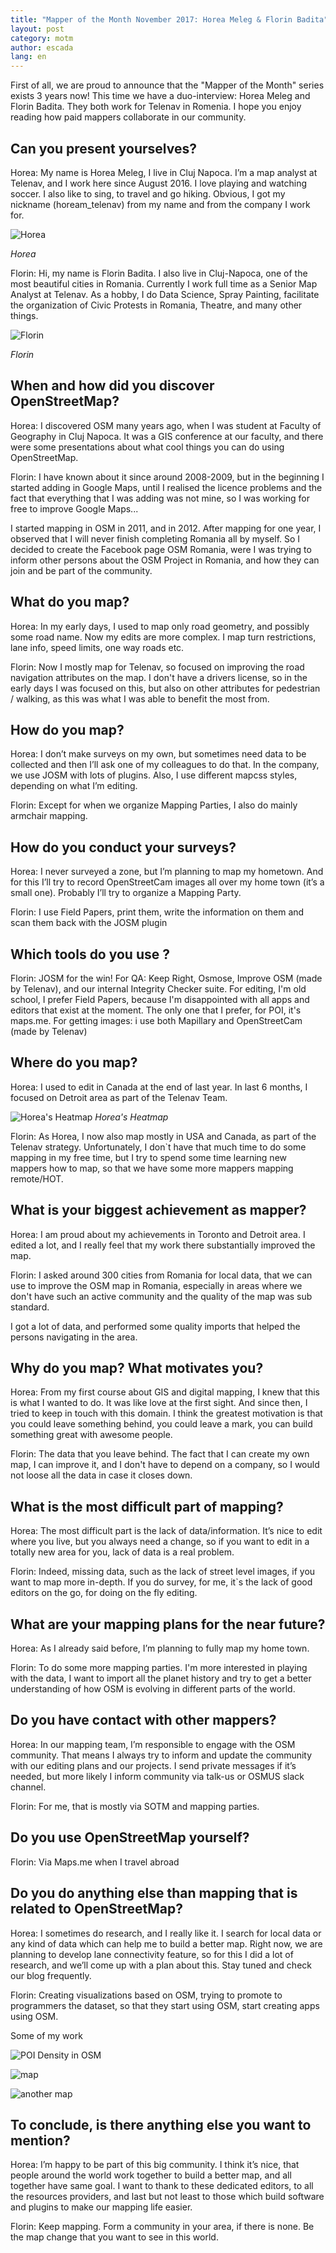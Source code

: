 ```yaml
---
title: "Mapper of the Month November 2017: Horea Meleg & Florin Badita"
layout: post
category: motm
author: escada
lang: en
---
```


First of all, we are proud to announce that the "Mapper of the Month" series exists 3 years now! 
This time we have a duo-interview: Horea Meleg and Florin Badita. They both work for Telenav in Romenia. I hope you enjoy reading how paid mappers collaborate in our community.

## Can you present yourselves? 
Horea: My name is Horea Meleg, I live in Cluj Napoca. I’m a map analyst at Telenav, and I work here since August 2016. I love playing and watching soccer. I also like to sing, to travel and go hiking. Obvious, I got my nickname (hoream_telenav) from my name and from the company I work for.

![Horea](https://photos.smugmug.com/OSM/Screenshots/Mapper-in-the-Spotlight/Horea-Florin/i-ZLx99zH/0/793f118a/L/1451311_878771192165725_6572949533461042750_n-L.jpg)

*Horea*

Florin: Hi, my name is Florin Badita.
I also live in Cluj-Napoca, one of the most beautiful cities in Romania.
Currently I work full time as a Senior Map Analyst at Telenav.
As a hobby, I do Data Science, Spray Painting, facilitate the organization of Civic Protests in Romania, Theatre, and many other things.

![Florin](https://pbs.twimg.com/profile_images/2734227526/07a1e0ca8249dd5195cd6532882fdef7_400x400.jpeg)

*Florin*

## When and how did you discover OpenStreetMap?
Horea: I discovered OSM many years ago, when I was student at Faculty of Geography in Cluj Napoca. It was a GIS conference at our faculty, and there were some presentations about what cool things you can do using OpenStreetMap.

Florin: I have known about it since around 2008-2009, but in the beginning I started adding in Google Maps, until I realised the licence problems and the fact that everything that I was adding was not mine, so I was working for free to improve Google Maps...

I started mapping in OSM in 2011, and in 2012. After mapping for one year,  I observed that I will never finish completing Romania all by myself.  So I decided to create the Facebook page OSM Romania, were I was trying to inform other persons about the OSM Project in Romania, and how they can join and be part of the community.

## What do you map?
Horea: In my early days, I used to map only road geometry, and possibly some road name. Now my edits are more complex. I map turn restrictions, lane info, speed limits, one way roads etc.

Florin: Now I mostly map for Telenav, so focused on improving the road navigation attributes on the map.
I don't have a drivers license, so in the early days I was focused on this, but also on other attributes for pedestrian / walking, as this was what I was able to benefit the most from.

## How do you map?
Horea: I don’t make surveys on my own, but sometimes need data to be collected and then I’ll ask one of my colleagues to do that. In the company, we use JOSM with lots of plugins. Also, I use different mapcss styles, depending on what I’m editing.

Florin: Except for when we organize Mapping Parties, I also do mainly armchair mapping.

## How do you conduct your surveys?
Horea: I never surveyed a zone, but I’m planning to map my hometown. And for this I’ll try to record OpenStreetCam images all over my home town (it’s a small one). Probably I’ll try to organize a Mapping Party.

Florin: I use Field Papers, print them, write the information on them and scan them back with the JOSM plugin

##  Which tools do you use ? 

Florin: JOSM for the win!
For QA: Keep Right, Osmose, Improve OSM (made by Telenav), and our internal Integrity Checker suite.
For editing, I'm old school, I prefer Field Papers, because I'm disappointed with all apps and editors that exist at the moment. The only one that I prefer, for POI, it's maps.me.
For getting images: i use both Mapillary and OpenStreetCam (made by Telenav)

## Where do you map?
Horea: I used to edit in Canada at the end of last year. In last 6 months, I focused on Detroit area as part of the Telenav Team.

![Horea's Heatmap](https://photos.smugmug.com/OSM/Screenshots/Mapper-in-the-Spotlight/Horea-Florin/i-KjJ2pPB/0/4bdd8e68/XL/Horea%20Meleg%20heatmap-XL.jpg)
*Horea's Heatmap*

Florin: As Horea, I now also map mostly in USA and Canada, as part of the Telenav strategy. Unfortunately, I don`t have that much time to do some mapping in my free time, but I try to spend some time learning new mappers how to map, so that we have some more mappers mapping remote/HOT.

## What is your biggest achievement as mapper?
Horea: I am proud about my achievements in Toronto and Detroit area. I edited a lot, and I really feel that my work there substantially improved the map.

Florin: I asked around 300 cities from Romania for local data, that we can use to improve the OSM map in Romania, especially in areas where we don't have such an active community and the quality of the map was sub standard.

I got a lot of data, and performed some quality imports that helped the persons navigating in the area.

## Why do you map? What motivates you?
Horea: From my first course about GIS and digital mapping, I knew that this is what I wanted to do. It was like love at the first sight. And since then, I tried to keep in touch with this domain. I think the greatest motivation is that you could leave something behind, you could leave a mark, you can build something great with awesome people.

Florin: The data that you leave behind. The fact that I can create my own map, I can improve it, and I don't have to depend on a company, so I would not loose all the data in case it  closes down.

## What is the most difficult part of mapping?
Horea: The most difficult part is the lack of data/information. It’s nice to edit where you live, but you always need a change, so if you want to edit in a totally new area for you, lack of data is a real problem.

Florin: Indeed, missing data, such as the lack of street level images, if you want to map more in-depth.
If you do survey, for me, it`s the lack of good editors on the go, for doing on the fly editing.

## What are your mapping plans for the near future?
Horea: As I already said before, I’m planning to fully map my home town.

Florin: To do some more mapping parties.
I'm more interested in playing with the data, I want to import all the planet history and try to get a better understanding of how OSM is evolving in different parts of the world.

## Do you have contact with other mappers?
Horea: In our mapping team, I’m responsible to engage with the OSM community. That means I always try to inform and update the community with our editing plans and our projects. I send private messages if it’s needed, but more likely I inform community via talk-us or OSMUS slack channel.

Florin: For me, that is mostly via SOTM and mapping parties.

## Do you use OpenStreetMap yourself? 

Florin: Via Maps.me when I travel abroad

## Do you do anything else than mapping that is related to OpenStreetMap?
Horea: I sometimes do research, and I really like it. I search for local data or any kind of data which can help me to build a better map. Right now, we are planning to develop lane connectivity feature, so for this I did a lot of research, and we’ll come up with a plan about this. Stay tuned and check our blog frequently.

Florin: Creating visualizations based on OSM, trying to promote to programmers  the dataset, so that they start using OSM, start creating apps using OSM.

Some of my work

![POI Density in OSM](https://photos.smugmug.com/OSM/Screenshots/Mapper-in-the-Spotlight/Horea-Florin/i-dFXKsHw/0/a4fd9fe1/X3/yqiAMmP%20-%20Imgur-X3.png)

![map](https://photos.smugmug.com/OSM/Screenshots/Mapper-in-the-Spotlight/Horea-Florin/i-TBx5WZN/0/64dbf0b1/X3/QfMR2tr%20-%20Imgur-X3.jpg)

![another map](https://photos.smugmug.com/OSM/Screenshots/Mapper-in-the-Spotlight/Horea-Florin/i-JSs3dDb/0/4b8f681f/XL/coperta-harta-1024x688-XL.png)

## To conclude, is there anything else you want to mention?
Horea: I’m happy to be part of this big community. I think it’s nice, that people around the world work together to build a better map, and all together have same goal. I want to thank to these dedicated editors, to all the resources providers, and last but not least to those which build software and plugins to make our mapping life easier.

Florin: Keep mapping.
Form a community in your area, if there is none.
Be the map change that you want to see in this world.
